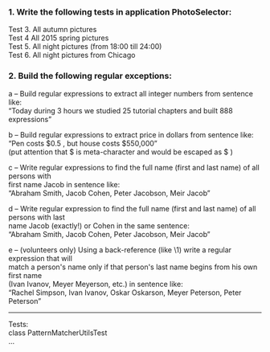### 1. Write the following tests in application PhotoSelector:  
Test 3. All autumn pictures  
Test 4  All 2015 spring pictures  
Test 5. All night pictures (from 18:00 till 24:00)  
Test 6. All night pictures from Chicago  

### 2. Build the following regular exceptions:  
a – Build regular expressions to extract all integer numbers from sentence like:  
“Today during 3 hours we studied 25 tutorial chapters and built 888 expressions”  

b – Build regular expressions to extract price in dollars from sentence like:  
“Pen costs $0.5 , but house costs $550,000”  
(put attention that $ is meta-character and would be escaped as \$ )  

c –  Write regular expressions to find the full name (first and last name) of all persons with  
first name Jacob in sentence like:  
“Abraham Smith, Jacob Cohen, Peter Jacobson, Meir Jacob”  

d – Write regular expression to find the full name (first and last name) of all persons with last  
name Jacob (exactly!) or Cohen in the same sentence:  
“Abraham Smith, Jacob Cohen, Peter Jacobson, Meir Jacob”  

e – (volunteers only) Using a back-reference (like \1) write a regular expression that will  
match a person's name only if that person's last name begins from his own first name  
(Ivan Ivanov, Meyer Meyerson, etc.) in sentence like:  
“Rachel Simpson, Ivan Ivanov, Oskar Oskarson, Meyer Peterson, Peter Peterson”  

----
  
Tests:  
class PatternMatcherUtilsTest  
... 
